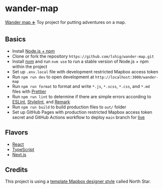 # wander-map

[Wander map :airplane:](https://lizshigetoshi.com/wander-map/) Toy project for putting adventures on a map.

## Basics

- Install [Node.js + npm](https://nodejs.org/en/)
- Clone or fork the repository `https://github.com/lshig/wander-map.git`
- Install [nvm](https://github.com/nvm-sh/nvm) and run `nvm use` to run a stable version of Node.js + npm within the project
- Set up `.env.local` file with development restricted Mapbox access token
- Run `npm run dev` to open development at `http://localhost:3000/wander-map`
- Run `npm run format` to format and write `*.js`, `*.scss`, `*.css`, and `*.md` files with [Prettier](https://prettier.io/)
- Run `npm run lint` to determine if there are simple errors according to [ESLint](https://eslint.org/), [Stylelint](https://stylelint.io/), and [Remark](https://github.com/remarkjs/remark-lint)
- Run `npm run build` to build production files to `out/` folder
- Set up GitHub Pages with production restricted Mapbox access token secret and GitHub Actions workflow to deploy `main` branch for [live](https://lizshigetoshi.com/wander-map/)

## Flavors

- [React](https://react.dev/)
- [TypeScript](https://www.typescriptlang.org/)
- [Next.js](https://nextjs.org/)

## Credits

This project is using a [template Mapbox designer style](https://studio.mapbox.com/) called North Star.
